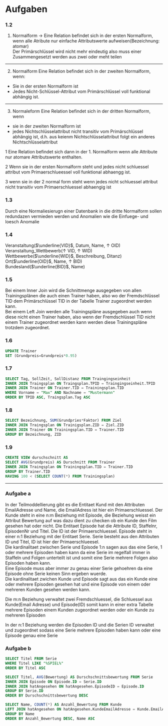 # Aufgaben 
### 1.2
1. Normalform $\rightarrow$ Eine Relation befindet sich in der ersten Normalform, wenn alle Atribute nur einfache Attributswerte aufweisen(Bezeichnung: atomar)\
Der Primärschlüssel wird nicht mehr eindeutig also muss einer Zusammengesetzt werden aus zwei oder meht teilen
---
2. Normalform Eine Relation befindet sich in der zweiten Normalform, wenn: 
- Sie in der ersten Normalform ist
- Jedes Nicht-Schlüssel-Attribut vom Primärschlüssel voll funktional abhängig ist.
---
3. Normaleform Eine Relation befindet sich in der dritten Normalform, wenn
- sie in der zweiten Normalform ist 
- jedes Nichtschlüsselattribut nicht transitiv vom Primärschlüssel abhängig ist, d.h. aus keienm Nichtschlüsselattribut folgt ein anderes Nichtschlüsselattribut

1 Eine Relation befindet sich dann in der 1. Normalform wenn alle Attribute nur atomare Attributswerte enthalten.

2 Wenn sie in der ersten Normalform steht und jedes nicht schluessel attribut vom Primaerschlueessel voll funktional abhaengg ist.

3 wenn sie in der 2 normal form steht wenn jedes nicht schluessel attribut nicht transitiv vom Primaerschluessel abhaengig ist

### 1.3
Durch eine Normaliesierugn einer Datenbank in die dritte Normalform sollen redundazen vermieden werden und Anomalien wie die Einfuege- und loesch Anomalie

### 1.4
Veranstaltung($\underline{VID}$, Datum, Name, $\uparrow$ OID)\
Veranstaltung_Wettbewerb($\uparrow$ VID, $\uparrow$ WID)\
Wettbewerbe($\underline{WID}$, Beschreibung, Ditanz)\
Ort($\underline{OID}$, Name, $\uparrow$ BID)\
Bundesland($\underline{BID}$, Name)


### 1.5
Bei einem Inner Join wird die Schnittmenge ausgegeben von allen Trainingsplänen die auch einen Trainer haben, also wo der Fremdschlüssel TID dem Primärschlüssel TID in der Tabelle Trainer zugeordnet werden kann.\
Bei einem Left Join werden alle Trainingspläne ausgegeben auch wenn diese nicht einen Trainer haben, also wenn der Fremdschlüssel TID nicht einem Trainer zugeordnet werden kann werden diese Trainingspläne trotzdem zugeordnet.

### 1.6
```SQL
UPDATE Trainer
SET (Grundpreis=Grundpreis*0.95)
```

### 1.7
```SQL
SELECT Tag, SollZeit, SollDistanz FROM Traingingseinheit
INNER JOIN Traingsplan ON Traingsplan.TPID = Traingingseinheit.TPID
INNER JOIN Trainer ON Trainer.TID = Trainingsplan.TID
WHERE Vorname = "Max" AND Nachname = "Mustermann"
ORDER BY TPID ASC, Traingsplan.Tag ASC
```

### 1.8
```SQL
SELECT Bezeichnung, SUM(Grundpries*Faktor) FROM Ziel
INNER JOIN Traingsplan ON Trainigsplan.ZID = Ziel.ZID
INNER JOIN Trainer ON Trainingsplan.TID = Trainer.TID
GROUP BY Bezeichnung, ZID
```

### 1.9
```SQL
CREATE VIEW durschschnitt AS
SELECT AVG(Grundpreis) AS Durschnitt FROM Trainer
INNER JOIN Traingsplan ON Trainingsplan.TID = Trainer.TID
GROUP BY Trainer.TID
HAVING 100 < (SELECT COUNT(*) FROM Trainingsplan)
```
---
### Aufgabe a
In der Teilmoddellierung gibt es die Entitaet Kund mit den Attributen EmailAdresse und Name, die EmailAdress ist hier ein Primaerschluessel. Der Kunde steht in eine n:m Beziehung mit Episode, die Beziehung weisst ein Attribut Bewertung auf was dazu dient zu checken ob ein Kunde den Film gesehen hat oder nicht. Die Entitaet Episode hat die Attribute ID, Staffelnr, EpisodenNr und Titel. Die ID ist der Primaerschluessel. Episode steht in einer n:1 Beziehung mit der Entitaet Serie. Serie besteht aus den Attributen ID und Titel, ID ist hier der Primaerschlueesel.\
Die kardinalitaet zwischen Serie und Episode 1:n sagen aus das eine Serie, 1 oder mehrere Episoden haben kann da eine Serie im regelfall immer in Staffeln und Folgen unterteilt ist und somit eine Serie mehrere Folgen also Episoden haben kann.\
Eine Episode muss aber immer zu genau einer Serie gehoehren da eine Episode ohne Serie keinen Sinn ergeben wuerde.\
Die kardinalitaet zwichen Kunde und Episode sagt aus das ein Kunde eine oder mehrere Episoden gesehen hat und eine Episode von einem oder mehreren Kunden gesehen werden kann.

Die m:n Beziehung verwaltet zwei Fremdschluessel, die Schluessel aus Kunde(Email Adresse) und Episode(ID) somit kann in einer extra Tabelle mehrere Episoden einem Kunden zugeordnet werden oder ein Kunde zu mehreren Episoden

In der n:1 Beziehung werden die Episoden ID und die Serien ID verwaltet und zugeordnet sodass eine Serie mehrere Episoden haben kann oder eine Episode genau eine Serie

### Aufgabe b
```SQL
SELECT Titel FROM Serie
WHERE Titel LIKE "%SPIEL%"
ORDER BY Titel ASC
```
```SQL
SELECT Titel, AVG(Bewertung) AS Durschschnittsbewertung FROM Serie
INNER JOIN Episode ON Episode.ID = Serie.ID
INNER JOIN hatAngesehen ON hatAngesehen.EpisodeID = Episode.ID
GROUP BY Serie.ID
ORDER BY Durschschnittsbewertung DESC
```
```SQL
SELECT Name, COUNT(*) AS Anzahl_Bewertung FROM Kunde
LEFT JOIN hatAngesehen ON hatAngesehen.KundeEmailAdresse = Kunde.EmailAdresse
GROUP BY Name
ORDER BY Anzahl_Bewertung DESC, Name ASC
```